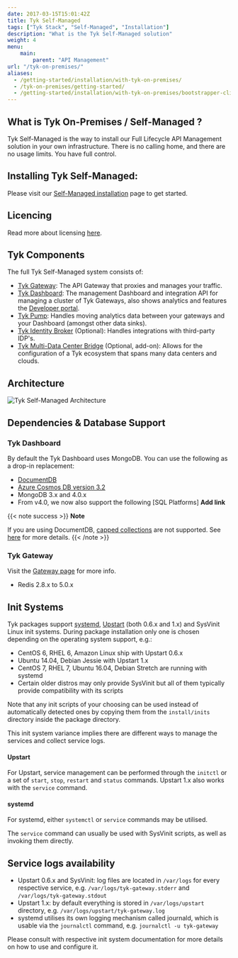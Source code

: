```yaml
---
date: 2017-03-15T15:01:42Z
title: Tyk Self-Managed
tags: ["Tyk Stack", "Self-Managed", "Installation"]
description: "What is the Tyk Self-Managed solution"
weight: 4
menu: 
    main:
        parent: "API Management"
url: "/tyk-on-premises/"
aliases:
  - /getting-started/installation/with-tyk-on-premises/
  - /tyk-on-premises/getting-started/
  - /getting-started/installation/with-tyk-on-premises/bootstrapper-cli/
---
```

## What is Tyk On-Premises / Self-Managed ?

Tyk Self-Managed is the way to install our Full Lifecycle API Management solution in your own infrastructure.  There is no calling home, and there are no usage limits.  You have full control.

## Installing Tyk Self-Managed:
Please visit our [Self-Managed installation](/docs/tyk-self-managed/install/) page to get started.

## Licencing

Read more about licensing [here](/docs/tyk-on-premises/licensing).

## Tyk Components
The full Tyk Self-Managed system consists of:
<!-- todo: oss labels: -->
* [Tyk Gateway](/docs/getting-started/tyk-components/gateway/):  The API Gateway that proxies and manages your traffic.
* [Tyk Dashboard](/docs/getting-started/tyk-components/dashboard/): The management Dashboard and integration API for managing a cluster of Tyk Gateways, also shows analytics and features the [Developer portal](/docs/tyk-developer-portal).
* [Tyk Pump](/docs/tyk-pump): Handles moving analytics data between your gateways and your Dashboard (amongst other data sinks).
* [Tyk Identity Broker](/docs/tyk-identity-broker/) (Optional): Handles integrations with third-party IDP's.
* [Tyk Multi-Data Center Bridge](/docs/tyk-multi-data-centre/) (Optional, add-on): Allows for the configuration of a Tyk ecosystem that spans many data centers and clouds.

## Architecture
![Tyk Self-Managed Architecture][1]

## Dependencies & Database Support

### Tyk Dashboard

By default the Tyk Dashboard uses MongoDB. You can use the following as a drop-in replacement:

* [DocumentDB](https://aws.amazon.com/documentdb/)
* [Azure Cosmos DB version 3.2](https://docs.microsoft.com/en-us/azure/cosmos-db/mongodb-feature-support)
* MongoDB 3.x and 4.0.x
* From v4.0, we now also support the following [SQL Platforms] **Add link**

{{< note success >}}
**Note**  

If you are using DocumentDB, [capped collections](/docs/analytics-and-reporting/capping-analytics-data-storage/) are not supported. See [here](https://docs.aws.amazon.com/documentdb/latest/developerguide/mongo-apis.html) for more details.
{{< /note >}}



### Tyk Gateway

Visit the [Gateway page](/docs/tyk-oss-gateway/) for more info.

- Redis 2.8.x to 5.0.x

## Init Systems

Tyk packages support [systemd](https://www.freedesktop.org/wiki/Software/systemd/), [Upstart](http://upstart.ubuntu.com/cookbook/) (both 0.6.x and 1.x) and SysVinit Linux init systems. During package installation only one is chosen depending on the operating system support, e.g.:

*   CentOS 6, RHEL 6, Amazon Linux ship with Upstart 0.6.x
*   Ubuntu 14.04, Debian Jessie with Upstart 1.x
*   CentOS 7, RHEL 7, Ubuntu 16.04, Debian Stretch are running with systemd
*   Certain older distros may only provide SysVinit but all of them typically provide compatibility with its scripts

Note that any init scripts of your choosing can be used instead of automatically detected ones by copying them from the `install/inits` directory inside the package directory.

This init system variance implies there are different ways to manage the services and collect service logs.

#### Upstart
For Upstart, service management can be performed through the `initctl` or a set of `start`, `stop`, `restart` and `status` commands. Upstart 1.x also works with the `service` command.

#### systemd 
For systemd, either `systemctl` or `service` commands may be utilised.

The `service` command can usually be used with SysVinit scripts, as well as invoking them directly.

## Service logs availability ##

*   Upstart 0.6.x and SysVinit: log files are located in `/var/logs` for every respective service, e.g. `/var/logs/tyk-gateway.stderr` and `/var/logs/tyk-gateway.stdout`
*   Upstart 1.x: by default everything is stored in `/var/logs/upstart` directory, e.g. `/var/logs/upstart/tyk-gateway.log`
*   systemd utilises its own logging mechanism called journald, which is usable via the `journalctl` command, e.g. `journalctl -u tyk-gateway`


Please consult with respective init system documentation for more details on how to use and configure it.


[1]: /docs/img/diagrams/dashboard3.png